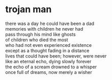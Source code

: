 # trojan man

there was a day he could have been a dad\
memories with children he never had\
pass through his mind like ghosts\
of children who died the most\
who had not even experienced existence\
except as a thought fading in a distance\
lives that could have been; however, were never\
like an eternal echo, dying slowly forever\
the echo of a scream drowned to a whisper\
once full of dreams, now merely a wisher


